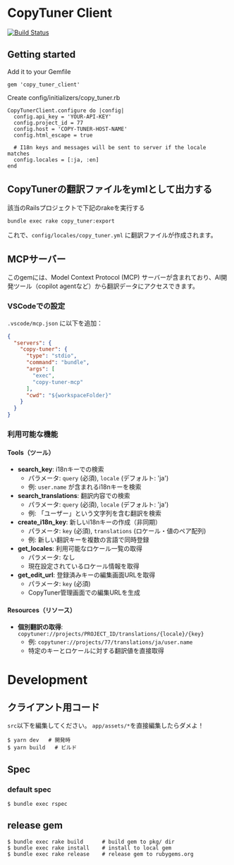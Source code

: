 CopyTuner Client
=================

[![Build Status](https://travis-ci.org/SonicGarden/copy-tuner-ruby-client.svg?branch=master)](https://travis-ci.org/SonicGarden/copy-tuner-ruby-client)

## Getting started

Add it to your Gemfile

```
gem 'copy_tuner_client'
```

Create config/initializers/copy_tuner.rb

```
CopyTunerClient.configure do |config|
  config.api_key = 'YOUR-API-KEY'
  config.project_id = 77
  config.host = 'COPY-TUNER-HOST-NAME'
  config.html_escape = true

  # I18n keys and messages will be sent to server if the locale matches
  config.locales = [:ja, :en]
end
```

## CopyTunerの翻訳ファイルをymlとして出力する

該当のRailsプロジェクトで下記のrakeを実行する

```
bundle exec rake copy_tuner:export
```

これで、`config/locales/copy_tuner.yml` に翻訳ファイルが作成されます。

## MCPサーバー

このgemには、Model Context Protocol (MCP) サーバーが含まれており、AI開発ツール（copilot agentなど）から翻訳データにアクセスできます。

### VSCodeでの設定

`.vscode/mcp.json` に以下を追加：

```json
{
  "servers": {
    "copy-tuner": {
      "type": "stdio",
      "command": "bundle",
      "args": [
        "exec",
        "copy-tuner-mcp"
      ],
      "cwd": "${workspaceFolder}"
    }
  }
}
```

### 利用可能な機能

#### Tools（ツール）
- **search_key**: i18nキーでの検索
  - パラメータ: `query` (必須), `locale` (デフォルト: 'ja')
  - 例: `user.name` が含まれるi18nキーを検索
- **search_translations**: 翻訳内容での検索
  - パラメータ: `query` (必須), `locale` (デフォルト: 'ja')
  - 例: 「ユーザー」という文字列を含む翻訳を検索
- **create_i18n_key**: 新しいi18nキーの作成（非同期）
  - パラメータ: `key` (必須), `translations` (ロケール・値のペア配列)
  - 例: 新しい翻訳キーを複数の言語で同時登録
- **get_locales**: 利用可能なロケール一覧の取得
  - パラメータ: なし
  - 現在設定されているロケール情報を取得
- **get_edit_url**: 登録済みキーの編集画面URLを取得
  - パラメータ: `key` (必須)
  - CopyTuner管理画面での編集URLを生成

#### Resources（リソース）
- **個別翻訳の取得**: `copytuner://projects/PROJECT_ID/translations/{locale}/{key}`
  - 例: `copytuner://projects/77/translations/ja/user.name`
  - 特定のキーとロケールに対する翻訳値を直接取得

Development
=================

## クライアント用コード

`src`以下を編集してください。
`app/assets/*`を直接編集したらダメよ！

```
$ yarn dev   # 開発時
$ yarn build   # ビルド
```


## Spec

### default spec

```
$ bundle exec rspec
```

## release gem

    $ bundle exec rake build      # build gem to pkg/ dir
    $ bundle exec rake install    # install to local gem
    $ bundle exec rake release    # release gem to rubygems.org
